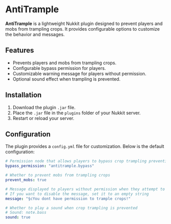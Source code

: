 # AntiTrample

**AntiTrample** is a lightweight Nukkit plugin designed to prevent players and mobs from trampling crops. It provides configurable options to customize the behavior and messages.

## Features

- Prevents players and mobs from trampling crops.
- Configurable bypass permission for players.
- Customizable warning message for players without permission.
- Optional sound effect when trampling is prevented.

## Installation

1. Download the plugin `.jar` file.
2. Place the `.jar` file in the `plugins` folder of your Nukkit server.
3. Restart or reload your server.

## Configuration

The plugin provides a `config.yml` file for customization. Below is the default configuration:

```yaml
# Permission node that allows players to bypass crop trampling prevention
bypass_permission: "antitrample.bypass"

# Whether to prevent mobs from trampling crops
prevent_mobs: true

# Message displayed to players without permission when they attempt to trample crops
# If you want to disable the message, set it to an empty string
message: "§cYou dont have permission to trample crops!"

# Whether to play a sound when crop trampling is prevented
# Sound: note.bass
sound: true